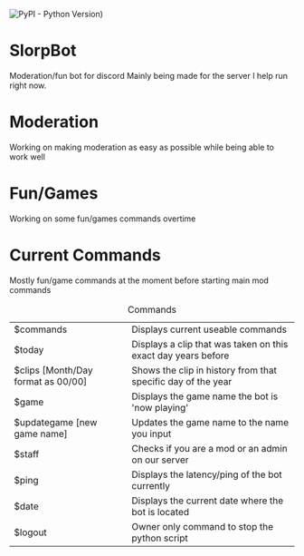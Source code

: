 ![PyPI - Python Version](https://img.shields.io/pypi/pyversions/discord.py.svg))
# SlorpBot
Moderation/fun bot for discord
Mainly being made for the server I help run right now.

# Moderation
Working on making moderation as easy as possible while being able to work well

# Fun/Games
Working on some fun/games commands overtime

# Current Commands
Mostly fun/game commands at the moment before starting main mod commands
<table>
  <caption>Commands</caption>
  <tbody>
    <tr>
      <td>$commands</td>
      <td>Displays current useable commands</td>
    </tr>
    <tr>
      <td>$today</td>
      <td>Displays a clip that was taken on this exact day years before</td>
    </tr>
    <tr>
      <td>$clips [Month/Day format as 00/00]</td>
      <td>Shows the clip in history from that specific day of the year</td>
    </tr>
    <tr>
      <td>$game</td>
      <td>Displays the game name the bot is 'now playing'</td>
    </tr>
    <tr>
      <td>$updategame [new game name]</td>
      <td>Updates the game name to the name you input</td>
    </tr>
    <tr>
      <td>$staff</td>
      <td>Checks if you are a mod or an admin on our server</td>
    </tr>
    <tr>
      <td>$ping</td>
      <td>Displays the latency/ping of the bot currently</td>
    </tr>
    <tr>
      <td>$date</td>
      <td>Displays the current date where the bot is located</td>
    </tr>
    <tr>
      <td>$logout</td>
      <td>Owner only command to stop the python script</td>
    </tr>
  </tbody>
</table>
